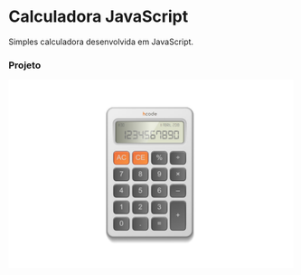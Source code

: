 # Calculadora JavaScript

Simples calculadora desenvolvida em JavaScript.

### Projeto
![Calculadora](/img/calculadora.jpeg)